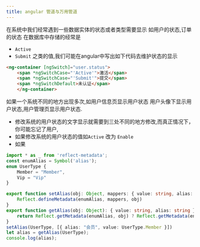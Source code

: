 ```yaml
---
title: angular 管道与万用管道
---
```

在系统中我们经常遇到一些数据实体的状态或者类型需要显示
如用户的状态,订单的状态
在数据库中存储的经常是
* ``Active``
* ``Submit``
之类的值,我们可能在angular中写出如下代码去维护状态的显示
```html
<ng-container [ngSwitch]="user.status">
    <span *ngSwitchCase="'Active'">激活</span>
    <span *ngSwitchCase="'Submit'">提交</span>
    <span *ngSwitchDefault>未认证</span>
    </ng-container>
```
如果一个系统不同的地方出现多次,如用户信息页显示用户状态 用户头像下显示用户状态,用户管理页显示用户状态.
* 修改系统的用户状态的文字显示就需要到三处不同的地方修改,而真正情况下，你可能忘记了用户,
* 如果修改系统的用户状态的值如``Active`` 改为 ``Enable``
* 如果


```typescript
import * as _ from 'reflect-metadata';
const enumAlias = Symbol('alias');
enum UserType {
    Member = "Member",
    Vip = "Vip"
}

export function setAlias(obj: Object, mappers: { value: string, alias: string }[]) {
    Reflect.defineMetadata(enumAlias, mappers, obj)
}
export function getAlias(obj: Object): { value: string, alias: string } {
    return Reflect.getMetadata(enumAlias, obj) ? Reflect.getMetadata(enumAlias, obj) : []
}
setAlias(UserType, [{ alias: "会员", value: UserType.Member }])
let alias = getAlias(UserType);
console.log(alias);
```
